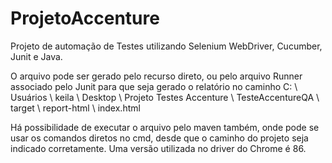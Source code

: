 # ProjetoAccenture
Projeto de automação de Testes utilizando Selenium WebDriver, Cucumber, Junit e Java.

O arquivo pode ser gerado pelo recurso direto, ou pelo arquivo Runner associado pelo Junit para que seja gerado o relatório no caminho C: \ Usuários \ keila \ Desktop \ Projeto Testes Accenture \ TesteAccentureQA \ target \ report-html \ index.html

Há possibilidade de executar o arquivo pelo maven também, onde pode se usar os comandos diretos no cmd, desde que o caminho do projeto seja indicado corretamente.
Uma versão utilizada no driver do Chrome é 86.
